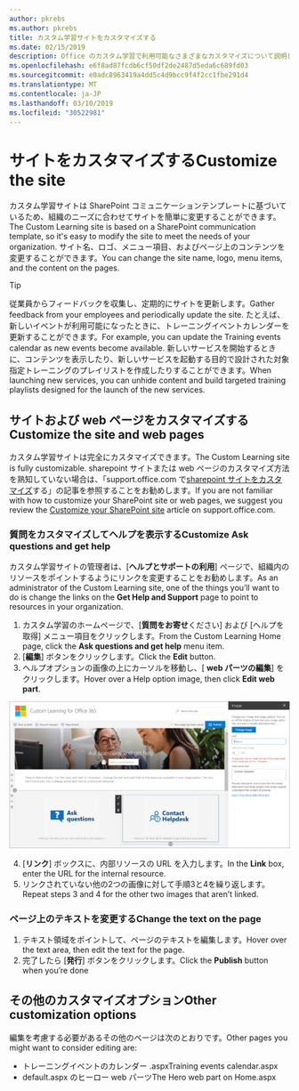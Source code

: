```yaml
---
author: pkrebs
ms.author: pkrebs
title: カスタム学習サイトをカスタマイズする
ms.date: 02/15/2019
description: Office のカスタム学習で利用可能なさまざまなカスタマイズについて説明します365
ms.openlocfilehash: e6f8ad87fcdb6cf50df2de2487d5eda6c689fd03
ms.sourcegitcommit: e0adc8963419a4dd5c4d9bcc9f4f2cc1fbe291d4
ms.translationtype: MT
ms.contentlocale: ja-JP
ms.lasthandoff: 03/10/2019
ms.locfileid: "30522981"
---
```

# <a name="customize-the-site"></a><span data-ttu-id="9a464-103">サイトをカスタマイズする</span><span class="sxs-lookup"><span data-stu-id="9a464-103">Customize the site</span></span>

<span data-ttu-id="9a464-104">カスタム学習サイトは SharePoint コミュニケーションテンプレートに基づいているため、組織のニーズに合わせてサイトを簡単に変更することができます。</span><span class="sxs-lookup"><span data-stu-id="9a464-104">The Custom Learning site is based on a SharePoint communication template, so it's easy to modify the site to meet the needs of your organization.</span></span> <span data-ttu-id="9a464-105">サイト名、ロゴ、メニュー項目、およびページ上のコンテンツを変更することができます。</span><span class="sxs-lookup"><span data-stu-id="9a464-105">You can change the site name, logo, menu items, and the content on the pages.</span></span> 

> [!TIP]
> <span data-ttu-id="9a464-106">従業員からフィードバックを収集し、定期的にサイトを更新します。</span><span class="sxs-lookup"><span data-stu-id="9a464-106">Gather feedback from your employees and periodically update the site.</span></span> <span data-ttu-id="9a464-107">たとえば、新しいイベントが利用可能になったときに、トレーニングイベントカレンダーを更新することができます。</span><span class="sxs-lookup"><span data-stu-id="9a464-107">For example, you can update the Training events calendar as new events become available.</span></span> <span data-ttu-id="9a464-108">新しいサービスを開始するときに、コンテンツを表示したり、新しいサービスを起動する目的で設計された対象指定トレーニングのプレイリストを作成したりすることができます。</span><span class="sxs-lookup"><span data-stu-id="9a464-108">When launching new services, you can unhide content and build targeted training playlists designed for the launch of the new services.</span></span> 

## <a name="customize-the-site-and-web-pages"></a><span data-ttu-id="9a464-109">サイトおよび web ページをカスタマイズする</span><span class="sxs-lookup"><span data-stu-id="9a464-109">Customize the site and web pages</span></span>

<span data-ttu-id="9a464-110">カスタム学習サイトは完全にカスタマイズできます。</span><span class="sxs-lookup"><span data-stu-id="9a464-110">The Custom Learning site is fully customizable.</span></span> <span data-ttu-id="9a464-111">sharepoint サイトまたは web ページのカスタマイズ方法を熟知していない場合は、「support.office.com で[sharepoint サイトをカスタマイズ](https://support.office.com/en-us/article/customize-your-sharepoint-site-320b43e5-b047-4fda-8381-f61e8ac7f59b)する」の記事を参照することをお勧めします。</span><span class="sxs-lookup"><span data-stu-id="9a464-111">If you are not familiar with how to customize your SharePoint site or web pages, we suggest you review the [Customize your SharePoint site](https://support.office.com/en-us/article/customize-your-sharepoint-site-320b43e5-b047-4fda-8381-f61e8ac7f59b) article on support.office.com.</span></span> 

### <a name="customize-ask-questions-and-get-help"></a><span data-ttu-id="9a464-112">質問をカスタマイズしてヘルプを表示する</span><span class="sxs-lookup"><span data-stu-id="9a464-112">Customize Ask questions and get help</span></span>

<span data-ttu-id="9a464-113">カスタム学習サイトの管理者は、[**ヘルプとサポートの利用**] ページで、組織内のリソースをポイントするようにリンクを変更することをお勧めします。</span><span class="sxs-lookup"><span data-stu-id="9a464-113">As an administrator of the Custom Learning site, one of the things you’ll want to do is change the links on the **Get Help and Support** page to point to resources in your organization.</span></span> 

1.  <span data-ttu-id="9a464-114">カスタム学習のホームページで、[**質問をお寄せ**ください] および [ヘルプを取得] メニュー項目をクリックします。</span><span class="sxs-lookup"><span data-stu-id="9a464-114">From the Custom Learning Home page, click the **Ask questions and get help** menu item.</span></span>
2.  <span data-ttu-id="9a464-115">[**編集**] ボタンをクリックします。</span><span class="sxs-lookup"><span data-stu-id="9a464-115">Click the **Edit** button.</span></span>
3.  <span data-ttu-id="9a464-116">ヘルプオプションの画像の上にカーソルを移動し、[ **web パーツの編集**] をクリックします。</span><span class="sxs-lookup"><span data-stu-id="9a464-116">Hover over a Help option image, then click **Edit web part**.</span></span>

![cg-edithelp](media/cg-edithelp.png)

4.  <span data-ttu-id="9a464-118">[**リンク**] ボックスに、内部リソースの URL を入力します。</span><span class="sxs-lookup"><span data-stu-id="9a464-118">In the **Link** box, enter the URL for the internal resource.</span></span> 
5.  <span data-ttu-id="9a464-119">リンクされていない他の2つの画像に対して手順3と4を繰り返します。</span><span class="sxs-lookup"><span data-stu-id="9a464-119">Repeat steps 3 and 4 for the other two images that aren’t linked.</span></span>

### <a name="change-the-text-on-the-page"></a><span data-ttu-id="9a464-120">ページ上のテキストを変更する</span><span class="sxs-lookup"><span data-stu-id="9a464-120">Change the text on the page</span></span>

1. <span data-ttu-id="9a464-121">テキスト領域をポイントして、ページのテキストを編集します。</span><span class="sxs-lookup"><span data-stu-id="9a464-121">Hover over the text area, then edit the text for the page.</span></span> 
2. <span data-ttu-id="9a464-122">完了したら [**発行**] ボタンをクリックします。</span><span class="sxs-lookup"><span data-stu-id="9a464-122">Click the **Publish** button when you’re done</span></span>

## <a name="other-customization-options"></a><span data-ttu-id="9a464-123">その他のカスタマイズオプション</span><span class="sxs-lookup"><span data-stu-id="9a464-123">Other customization options</span></span>
<span data-ttu-id="9a464-124">編集を考慮する必要があるその他のページは次のとおりです。</span><span class="sxs-lookup"><span data-stu-id="9a464-124">Other pages you might want to consider editing are:</span></span>

- <span data-ttu-id="9a464-125">トレーニングイベントのカレンダー .aspx</span><span class="sxs-lookup"><span data-stu-id="9a464-125">Training events calendar.aspx</span></span>
- <span data-ttu-id="9a464-126">default.aspx のヒーロー web パーツ</span><span class="sxs-lookup"><span data-stu-id="9a464-126">The Hero web part on Home.aspx</span></span>

